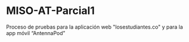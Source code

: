 # MISO-AT-Parcial1
Proceso de pruebas para la aplicación web "losestudiantes.co" y para la app móvil “AntennaPod”
